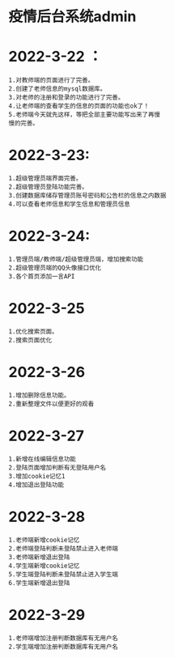 
# 疫情后台系统admin


#    2022-3-22 ：
    1.对教师端的页面进行了完善。
    2.创建了老师信息的mysql数据库。
    3.对老师的注册和登录的功能进行了完善。
    4.让老师端的查看学生的信息的页面的功能也ok了！
    5.老师端今天就先这样，等把全部主要功能写出来了再慢
    慢的完善。

#   2022-3-23:
    1.超级管理员端界面完善。
    2.超级管理员登陆功能完善。
    3.创建数据库储存管理员账号密码和公告栏的信息之内数据
    4.可以查看老师信息和学生信息和管理员信息

# 2022-3-24:
    1.管理员端/教师端/超级管理员端，增加搜索功能
    2.超级管理员端的QQ头像接口优化
    3.各个首页添加一言API

# 2022-3-25
    1.优化搜索页面。
    2.搜索页面优化
# 2022-3-26
    1.增加删除信息功能。
    2.重新整理文件以便更好的观看
# 2022-3-27
    1.新增在线编辑信息功能
    2.登陆页面增加判断有无登陆用户名
    3.增加cookie记忆1
    4.增加退出登陆功能
#  2022-3-28
    1.老师端新增cookie记忆
    2.老师端登陆判断未登陆禁止进入老师端
    3.老师端新增退出登陆
    4.学生端新增cookie记忆
    5.学生端登陆判断未登陆禁止进入学生端
    6.学生端新增退出登陆
#  2022-3-29
    1.老师端增加注册判断数据库有无用户名
    2.学生端增加注册判断数据库有无用户名
